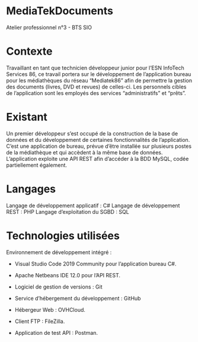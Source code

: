 # MediaTekDocuments
Atelier professionnel n°3 - BTS SIO


<h1>Contexte</h1>
Travaillant en tant que technicien développeur junior pour l’ESN InfoTech Services 86, ce travail portera sur le développement de l’application bureau pour les médiathèques du réseau “Mediatek86” afin de permettre la gestion des documents (livres, DVD et revues) de celles-ci. Les personnels cibles de l’application sont les employés des services “administratifs” et “prêts”. 

<h1>Existant</h1>

Un premier développeur s’est occupé de la construction de la base de données et du développement de certaines fonctionnalités de l’application. C’est une application de bureau, prévue d’être installée sur plusieurs postes de la médiathèque et qui accèdent à la même base de données. 
L’application exploite une API REST afin d’accéder à la BDD MySQL, codée partiellement également.

<h1>Langages</h1>

Langage de développement applicatif : 	C#
Langage de développement REST : 		PHP
Langage d’exploitation du SGBD : 		SQL

<h1>Technologies utilisées</h1>

Environnement de développement intégré :	
* Visual Studio Code 2019 Community pour l’application bureau C#.
* Apache Netbeans IDE 12.0 pour l’API REST.

* Logiciel de gestion de versions : 		Git 
* Service d’hébergement du développement :	GitHub
* Hébergeur Web : 				OVHCloud.
* Client FTP : 					FileZilla.
* Application de test API : 			Postman.


